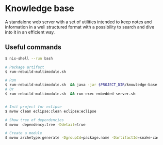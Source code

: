 # Knowledge base

A standalone web server with a set of utilities intended to keep notes and information in a well structured format with a possibility to search and dive into it in an efficient way.

## Useful commands
```sh
$ nix-shell --run bash

# Package artifact
$ run-rebuild-multimodule.sh

# Run 
$ run-rebuild-multimodule.sh  && java -jar $PROJECT_DIR/knowledge-base-multimodule/knowledge-base-server-embedded/target/knowledge-base-server-embedded.jar
# Or
$ run-rebuild-multimodule.sh  && run-exec-embedded-server.sh


# Init project for eclipse
$ mvnw clean eclipse:clean eclipse:eclipse

# Show tree of dependencies
$ mvnw  dependency:tree -Ddetail=true

# Create a module
$ mvnw archetype:generate -DgroupId=package.name -DartifactId=snake-case-name
```